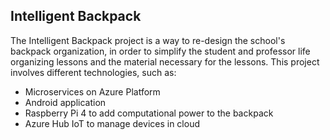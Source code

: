 ## Intelligent Backpack
The Intelligent Backpack project is a way to re-design the school's backpack organization, in order to simplify the student and professor life organizing lessons and the material necessary
for the lessons.
This project involves different technologies, such as:
- Microservices on Azure Platform
- Android application
- Raspberry Pi 4 to add computational power to the backpack
- Azure Hub IoT to manage devices in cloud

